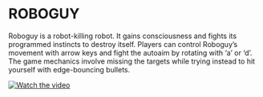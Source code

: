 # ROBOGUY

Roboguy is a robot-killing robot. It gains consciousness and fights its programmed instincts
to destroy itself. Players can control Roboguy’s movement with arrow keys and fight the
autoaim by rotating with ‘a’ or ‘d’. The game mechanics involve missing the targets while
trying instead to hit yourself with edge-bouncing bullets.

[![Watch the video](https://imgur.com/a/yDtEi9W)](https://youtu.be/nlE-GZxIl0U)
